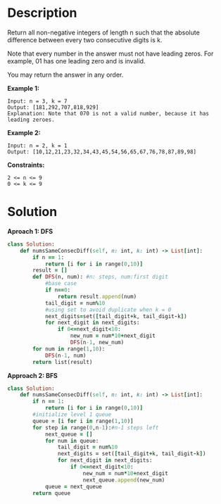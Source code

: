 # Description
Return all non-negative integers of length n such that the absolute difference between every two consecutive digits is k.

Note that every number in the answer must not have leading zeros. For example, 01 has one leading zero and is invalid.

You may return the answer in any order.

**Example 1:**
```
Input: n = 3, k = 7
Output: [181,292,707,818,929]
Explanation: Note that 070 is not a valid number, because it has leading zeroes.
```
**Example 2:**
```
Input: n = 2, k = 1
Output: [10,12,21,23,32,34,43,45,54,56,65,67,76,78,87,89,98]
```
**Constraints:**
```
2 <= n <= 9
0 <= k <= 9
```
# Solution
**Aproach 1: DFS**
```ruby
class Solution:
    def numsSameConsecDiff(self, n: int, k: int) -> List[int]:
        if n == 1:
            return [i for i in range(0,10)]
        result = []
        def DFS(n, num): #n: steps, num:first digit
            #base case
            if n==0:
                return result.append(num)
            tail_digit = num%10
            #using set to avoid duplicate when k = 0
            next_digits=set([tail_digit+k, tail_digit-k])
            for next_digit in next_digits:
                if 0<=next_digit<10:
                    new_num = num*10+next_digit
                    DFS(n-1, new_num)
        for num in range(1,10):
            DFS(n-1, num)
        return list(result)
```
**Approach 2: BFS**
```ruby
class Solution:
    def numsSameConsecDiff(self, n: int, k: int) -> List[int]:
        if n == 1:
            return [i for i in range(0,10)]
        #initialize level 1 queue
        queue = [i for i in range(1,10)]
        for step in range(0,n-1):#n-1 steps left
            next_queue = []
            for num in queue:
                tail_digit = num%10
                next_digits = set([tail_digit+k, tail_digit-k])
                for next_digit in next_digits:
                    if 0<=next_digit<10:
                        new_num = num*10+next_digit
                        next_queue.append(new_num)
            queue = next_queue
        return queue
```
